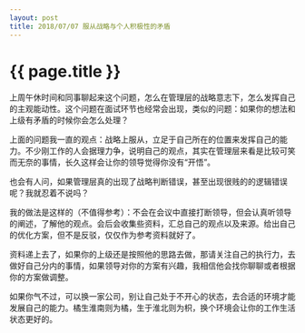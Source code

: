 ```yaml
---
layout: post
title: 2018/07/07 服从战略与个人积极性的矛盾
---
```


{{ page.title }}
================
上周午休时间和同事聊起来这个问题，怎么在管理层的战略意志下，怎么发挥自己的主观能动性。这个问题在面试环节也经常会出现，类似的问题：如果你的想法和上级有矛盾的时候你会怎么处理？

上面的问题我一直的观点：战略上服从，立足于自己所在的位置来发挥自己的能力。不少刚工作的人会据理力争，说明自己的观点，其实在管理层来看是比较可笑而无奈的事情，长久这样会让你的领导觉得你没有“开悟”。

也会有人问，如果管理层真的出现了战略判断错误，甚至出现很贱的的逻辑错误呢？我就忍着不说吗？

我的做法是这样的（不值得参考）：不会在会议中直接打断领导，但会认真听领导的阐述，了解他的观点。会后会收集些资料，汇总自己的观点以及来源。给出自己的优化方案，但不是反驳，仅仅作为参考资料就好了。

资料递上去了，如果你的上级还是按照他的思路去做，那请关注自己的执行力，去做好自己分内的事情，如果领导对你的方案有兴趣，我相信他会找你聊聊或者根据你的方案做调整。

如果你气不过，可以换一家公司，别让自己处于不开心的状态，去合适的环境才能发展自己的能力。橘生淮南则为橘，生于淮北则为枳，换个环境会让你的工作生活状态更好的。
